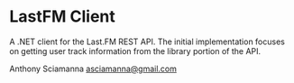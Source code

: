 LastFM Client
===================
A .NET client for the Last.FM REST API.
The initial implementation focuses on getting user track information from the library
portion of the API.

Anthony Sciamanna
asciamanna@gmail.com
